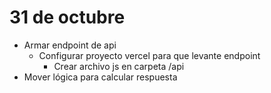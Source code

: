 # 31 de octubre
- Armar endpoint de api
    - Configurar proyecto vercel para que levante endpoint
        - Crear archivo js en carpeta /api
- Mover lógica para calcular respuesta